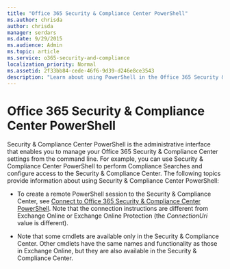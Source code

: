 ```yaml
---
title: "Office 365 Security & Compliance Center PowerShell"
ms.author: chrisda
author: chrisda
manager: serdars
ms.date: 9/29/2015
ms.audience: Admin
ms.topic: article
ms.service: o365-security-and-compliance
localization_priority: Normal
ms.assetid: 2f33bb84-cede-46f6-9d39-d246e8ce3543
description: "Learn about using PowerShell in the Office 365 Security & Compliance Center."
---
```


# Office 365 Security & Compliance Center PowerShell
Security & Compliance Center PowerShell is the administrative interface that enables you to manage your Office 365 Security & Compliance Center settings from the command line. For example, you can use Security & Compliance Center PowerShell to perform Compliance Searches and configure access to the Security & Compliance Center. The following topics provide information about using Security & Compliance Center PowerShell:
  
- To create a remote PowerShell session to the Security & Compliance Center, see [Connect to Office 365 Security & Compliance Center PowerShell](connect-to-scc-powershell/connect-to-scc-powershell.md). Note that the connection instructions are different from Exchange Online or Exchange Online Protection (the _ConnectionUri_ value is different).
    
- Note that some cmdlets are available only in the Security & Compliance Center. Other cmdlets have the same names and functionality as those in Exchange Online, but they are also available in the Security & Compliance Center.
    


